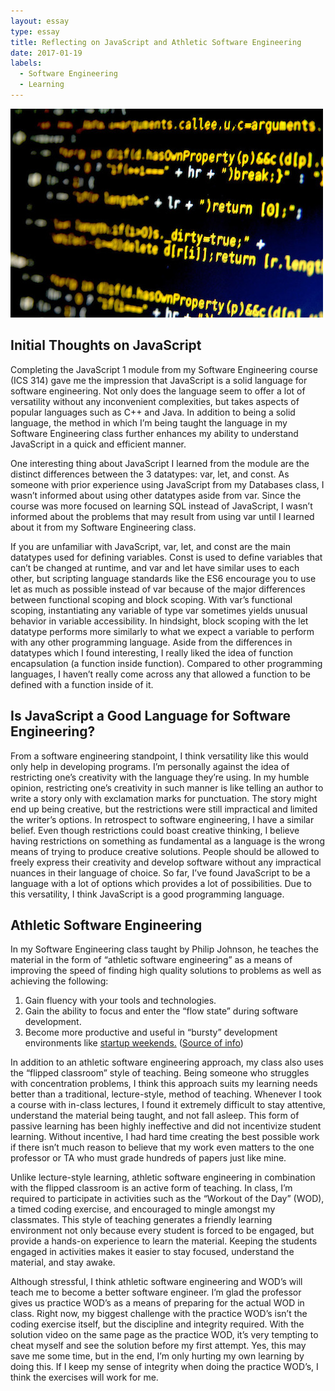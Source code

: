 ```yaml
---
layout: essay
type: essay
title: Reflecting on JavaScript and Athletic Software Engineering
date: 2017-01-19
labels:
  - Software Engineering
  - Learning
---
```


<img class="ui left floated image" src="../images/javascriptcode.jpg">

## Initial Thoughts on JavaScript

Completing the JavaScript 1 module from my Software Engineering course (ICS 314) gave me the impression that JavaScript is a solid language for software engineering. Not only does the language seem to offer a lot of versatility without any inconvenient complexities, but takes aspects of popular languages such as C++ and Java. In addition to being a solid language, the method in which I’m being taught the language in my Software Engineering class further enhances my ability to understand JavaScript in a quick and efficient manner.

One interesting thing about JavaScript I learned from the module are the distinct differences between the 3 datatypes: var, let, and const. As someone with prior experience using JavaScript from my Databases class, I wasn’t informed about using other datatypes aside from var. Since the course was more focused on learning SQL instead of JavaScript, I wasn’t informed about the problems that may result from using var until I learned about it from my Software Engineering class.

If you are unfamiliar with JavaScript, var, let, and const are the main datatypes used for defining variables. Const is used to define variables that can’t be changed at runtime, and var and let have similar uses to each other, but scripting language standards like the ES6 encourage you to use let as much as possible instead of var because of the major differences between functional scoping and block scoping. With var’s functional scoping, instantiating any variable of type var sometimes yields unusual behavior in variable accessibility. In hindsight, block scoping with the let datatype performs more similarly to what we expect a variable to perform with any other programming language. Aside from the differences in datatypes which I found interesting, I really liked the idea of function encapsulation (a function inside function). Compared to other programming languages, I haven’t really come across any that allowed a function to be defined with a function inside of it. 

## Is JavaScript a Good Language for Software Engineering?

From a software engineering standpoint, I think versatility like this would only help in developing programs. I’m personally against the idea of restricting one’s creativity with the language they’re using. In my humble opinion, restricting one’s creativity in such manner is like telling an author to write a story only with exclamation marks for punctuation. The story might end up being creative, but the restrictions were still impractical and limited the writer’s options. In retrospect to software engineering, I have a similar belief. Even though restrictions could boast creative thinking, I believe having restrictions on something as fundamental as a language is the wrong means of trying to produce creative solutions. People should be allowed to freely express their creativity and develop software without any impractical nuances in their language of choice. So far, I’ve found JavaScript to be a language with a lot of options which provides a lot of possibilities. Due to this versatility, I think JavaScript is a good programming language.

## Athletic Software Engineering

In my Software Engineering class taught by Philip Johnson, he teaches the material in the form of “athletic software engineering” as a means of improving the speed of finding high quality solutions to problems as well as achieving the following:

1.	Gain fluency with your tools and technologies.
2.	Gain the ability to focus and enter the “flow state” during software development.
3.	Become more productive and useful in “bursty” development environments like [startup weekends.](http://startupweekend.org/)
([Source of info](http://courses.ics.hawaii.edu/ics314s17/morea/introduction/reading-athletic-software-engineering.html))

In addition to an athletic software engineering approach, my class also uses the “flipped classroom” style of teaching. Being someone who struggles with concentration problems, I think this approach suits my learning needs better than a traditional, lecture-style, method of teaching. Whenever I took a course with in-class lectures, I found it extremely difficult to stay attentive, understand the material being taught, and not fall asleep. This form of passive learning has been highly ineffective and did not incentivize student learning. Without incentive, I had hard time creating the best possible work if there isn’t much reason to believe that my work even matters to the one professor or TA who must grade hundreds of papers just like mine.

Unlike lecture-style learning, athletic software engineering in combination with the flipped classroom is an active form of teaching. In class, I’m required to participate in activities such as the “Workout of the Day” (WOD), a timed coding exercise, and encouraged to mingle amongst my classmates. This style of teaching generates a friendly learning environment not only because every student is forced to be engaged, but provide a hands-on experience to learn the material. Keeping the students engaged in activities makes it easier to stay focused, understand the material, and stay awake.

Although stressful, I think athletic software engineering and WOD’s will teach me to become a better software engineer. I’m glad the professor gives us practice WOD’s as a means of preparing for the actual WOD in class. Right now, my biggest challenge with the practice WOD’s isn’t the coding exercise itself, but the discipline and integrity required. With the solution video on the same page as the practice WOD, it’s very tempting to cheat myself and see the solution before my first attempt. Yes, this may save me some time, but in the end, I’m only hurting my own learning by doing this. If I keep my sense of integrity when doing the practice WOD’s, I think the exercises will work for me. 
